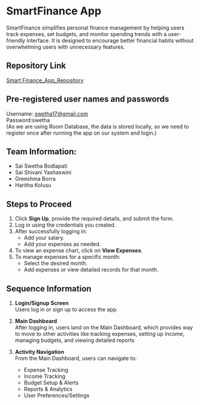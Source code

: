 # SmartFinance App
SmartFinance simplifies personal finance management by helping users track expenses, set budgets, and monitor spending trends with a user-friendly interface. It is designed to encourage better financial habits without overwhelming users with unnecessary features.
## Repository Link
[Smart Finance_App_Repository](https://github.com/SaiSwethaBodlapati/Smart_Finance)

## Pre-registered user names and passwords
Username: swetha17@gmail.com   
Password:swetha
<br> (As we are using Room Database, the data is stored locally, so we need to register once after running the app on our system and login.)

##  Team Information:  
- Sai Swetha Bodlapati 
- Sai Shivani Yashaswini
- Greeshma Borra
- Haritha Kolusu

## Steps to Proceed  
1. Click **Sign Up**, provide the required details, and submit the form.  
2. Log in using the credentials you created.  
3. After successfully logging in:  
   - Add your salary.  
   - Add your expenses as needed.  
4. To view an expense chart, click on **View Expenses**.  
5. To manage expenses for a specific month:  
   - Select the desired month.  
   - Add expenses or view detailed records for that month.  

##  Sequence Information
1. **Login/Signup Screen**  
   Users log in or sign up to access the app.  

2. **Main Dashboard**  
   After logging in, users land on the Main Dashboard, which provides way to move to other activities like tracking expenses, setting up income, managing budgets, and viewing detailed reports  

3. **Activity Navigation**  
   From the Main Dashboard, users can navigate to:  
   - Expense Tracking  
   - Income Tracking  
   - Budget Setup & Alerts  
   - Reports & Analytics  
   - User Preferences/Settings  
